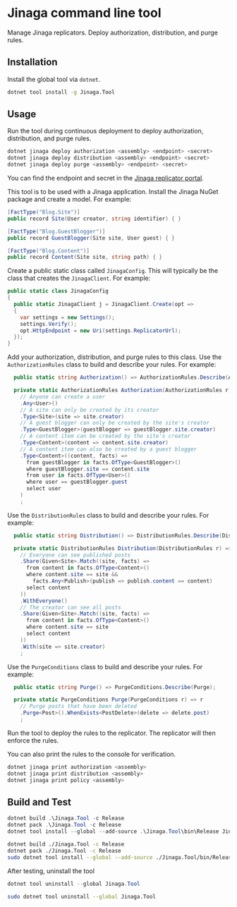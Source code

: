 # Jinaga command line tool

Manage Jinaga replicators.
Deploy authorization, distribution, and purge rules.

## Installation

Install the global tool via `dotnet`.

```bash
dotnet tool install -g Jinaga.Tool
```

## Usage

Run the tool during continuous deployment to deploy authorization, distribution, and purge rules.

```bash
dotnet jinaga deploy authorization <assembly> <endpoint> <secret>
dotnet jinaga deploy distribution <assembly> <endpoint> <secret>
dotnet jinaga deploy purge <assembly> <endpoint> <secret>
```

You can find the endpoint and secret in the [Jinaga replicator portal](https://dev.jinaga.com).

This tool is to be used with a Jinaga application.
Install the Jinaga NuGet package and create a model.
For example:

```cs
[FactType("Blog.Site")]
public record Site(User creator, string identifier) { }

[FactType("Blog.GuestBlogger")]
public record GuestBlogger(Site site, User guest) { }

[FactType("Blog.Content")]
public record Content(Site site, string path) { }
```

Create a public static class called `JinagaConfig`.
This will typically be the class that creates the `JinagaClient`.
For example:

```cs
public static class JinagaConfig
{
  public static JinagaClient j = JinagaClient.Create(opt =>
  {
    var settings = new Settings();
    settings.Verify();
    opt.HttpEndpoint = new Uri(settings.ReplicatorUrl);
  });
}
```

Add your authorization, distribution, and purge rules to this class.
Use the `AuthorizationRules` class to build and describe your rules.
For example:

```cs
  public static string Authorization() => AuthorizationRules.Describe(Authorization);

  private static AuthorizationRules Authorization(AuthorizationRules r) => r
    // Anyone can create a user
    .Any<User>()
    // A site can only be created by its creator
    .Type<Site>(site => site.creator)
    // A guest blogger can only be created by the site's creator
    .Type<GuestBlogger>(guestBlogger => guestBlogger.site.creator)
    // A content item can be created by the site's creator
    .Type<Content>(content => content.site.creator)
    // A content item can also be created by a guest blogger
    .Type<Content>((content, facts) =>
      from guestBlogger in facts.OfType<GuestBlogger>()
      where guestBlogger.site == content.site
      from user in facts.OfType<User>()
      where user == guestBlogger.guest
      select user
    )
    ;
```

Use the `DistributionRules` class to build and describe your rules.
For example:

```cs
  public static string Distribution() => DistributionRules.Describe(Distribution);

  private static DistributionRules Distribution(DistributionRules r) => r
    // Everyone can see published posts
    .Share(Given<Site>.Match((site, facts) =>
      from content in facts.OfType<Content>()
      where content.site == site &&
        facts.Any<Publish>(publish => publish.content == content)
      select content
    ))
    .WithEveryone()
    // The creator can see all posts
    .Share(Given<Site>.Match((site, facts) =>
      from content in facts.OfType<Content>()
      where content.site == site
      select content
    ))
    .With(site => site.creator)
    ;
```

Use the `PurgeConditions` class to build and describe your rules.
For example:

```cs
  public static string Purge() => PurgeConditions.Describe(Purge);

  private static PurgeConditions Purge(PurgeConditions r) => r
    // Purge posts that have been deleted
    .Purge<Post>().WhenExists<PostDelete>(delete => delete.post)
    ;
```

Run the tool to deploy the rules to the replicator.
The replicator will then enforce the rules.

You can also print the rules to the console for verification.

```bash
dotnet jinaga print authorization <assembly>
dotnet jinaga print distribution <assembly>
dotnet jinaga print policy <assembly>
```

## Build and Test

```powershell
dotnet build .\Jinaga.Tool -c Release
dotnet pack .\Jinaga.Tool -c Release
dotnet tool install --global --add-source .\Jinaga.Tool\bin\Release Jinaga.Tool
```

```bash
dotnet build ./Jinaga.Tool -c Release
dotnet pack ./Jinaga.Tool -c Release
sudo dotnet tool install --global --add-source ./Jinaga.Tool/bin/Release Jinaga.Tool
```

After testing, uninstall the tool

```powershell
dotnet tool uninstall --global Jinaga.Tool
```

```bash
sudo dotnet tool uninstall --global Jinaga.Tool
```
